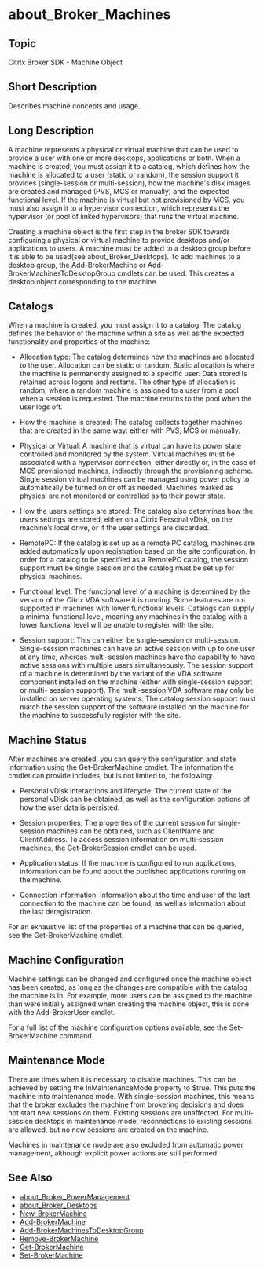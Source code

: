 ﻿
# about\_Broker\_Machines

## Topic
Citrix Broker SDK - Machine Object


## Short Description
Describes machine concepts and usage.


## Long Description
A machine represents a physical or virtual machine that can be used to provide a user with one or more desktops, applications or both. When a machine is created, you must assign it to a catalog, which defines how the machine is allocated to a user (static or random), the session support it provides (single-session or multi-session), how the machine's disk images are created and managed (PVS, MCS or manually) and the expected functional level. If the machine is virtual but not provisioned by MCS, you must also assign it to a hypervisor connection, which represents the hypervisor (or pool of linked hypervisors) that runs the virtual machine.

Creating a machine object is the first step in the broker SDK towards configuring a physical or virtual machine to provide desktops and/or applications to users. A machine must be added to a desktop group before it is able to be used(see about\_Broker\_Desktops). To add machines to a desktop group, the Add-BrokerMachine or Add-BrokerMachinesToDesktopGroup cmdlets can be used. This creates a desktop object corresponding to the machine.


## Catalogs
When a machine is created, you must assign it to a catalog. The catalog defines the behavior of the machine within a site as well as the expected functionality and properties of the machine:


* Allocation type: The catalog determines how the machines are allocated to the user. Allocation can be static or random. Static allocation is where the machine is permanently assigned to a specific user. Data stored is retained across logons and restarts.
The other type of allocation is random, where a random machine is assigned to a user from a pool when a session is requested. The machine returns to the pool when the user logs off.

* How the machine is created: The catalog collects together machines that are created in the same way: either with PVS, MCS or manually.

* Physical or Virtual: A machine that is virtual can have its power state controlled and monitored by the system. Virtual machines must be associated with a hypervisor connection, either directly or, in the case of MCS provisioned machines, indirectly through the provisioning scheme. Single session virtual machines can be managed using power policy to automatically be turned on or off as needed. Machines marked as physical are not monitored or controlled as to their power state.

* How the users settings are stored: The catalog also determines how the users settings are stored, either on a Citrix Personal vDisk, on the machine’s local drive, or if the user settings are discarded.

* RemotePC: If the catalog is set up as a remote PC catalog, machines are added automatically upon registration based on the site configuration. In order for a catalog to be specified as a RemotePC catalog, the session support must be single session and the catalog must be set up for physical machines.

* Functional level: The functional level of a machine is determined by the version of the Citrix VDA software it is running. Some features are not supported in machines with lower functional levels. Catalogs can supply a minimal functional level, meaning any machines in the catalog with a lower functional level will be unable to register with the site.

* Session support: This can either be single-session or multi-session. Single-session machines can have an active session with up to one user at any time, whereas multi-session machines have the capability to have active sessions with multiple users simultaneously. The session support of a machine is determined by the variant of the VDA software component installed on the machine (either with single-session support or multi- session support). The multi-session VDA software may only be installed on server operating systems. The catalog session support must match the session support of the software installed on the machine for the machine to successfully register with the site.

## Machine Status

After machines are created, you can query the configuration and state information using the Get-BrokerMachine cmdlet. The information the cmdlet can provide includes, but is not limited to, the following:


* Personal vDisk interactions and lifecycle: The current state of the personal vDisk can be obtained, as well as the configuration options of how the user data is persisted.

* Session properties: The properties of the current session for single- session machines can be obtained, such as ClientName and ClientAddress. To access session information on multi-session machines, the Get-BrokerSession cmdlet can be used.

* Application status: If the machine is configured to run applications, information can be found about the published applications running on the machine.

* Connection information: Information about the time and user of the last connection to the machine can be found, as well as information about the last deregistration.

For an exhaustive list of the properties of a machine that can be queried, see the Get-BrokerMachine cmdlet.


## Machine Configuration
Machine settings can be changed and configured once the machine object has been created, as long as the changes are compatible with the catalog the machine is in. For example, more users can be assigned to the machine than were initially assigned when creating the machine object, this is done with the Add-BrokerUser cmdlet.

For a full list of the machine configuration options available, see the Set-BrokerMachine command.


## Maintenance Mode
There are times when it is necessary to disable machines. This can be achieved by setting the InMaintenanceMode property to \$true. This puts the machine into maintenance mode. With single-session machines, this means that the broker excludes the machine from brokering decisions and does not start new sessions on them. Existing sessions are unaffected. For multi-session desktops in maintenance mode, reconnections to existing sessions are allowed, but no new sessions are created on the machine.

Machines in maintenance mode are also excluded from automatic power management, although explicit power actions are still performed.


## See Also

* [about\_Broker\_PowerManagement](../about_Broker_PowerManagement/)
* [about\_Broker\_Desktops](../about_Broker_Desktops/)
* [New-BrokerMachine](../New-BrokerMachine/)
* [Add-BrokerMachine](../Add-BrokerMachine/)
* [Add-BrokerMachinesToDesktopGroup](../Add-BrokerMachinesToDesktopGroup/)
* [Remove-BrokerMachine](../Remove-BrokerMachine/)
* [Get-BrokerMachine](../Get-BrokerMachine/)
* [Set-BrokerMachine](../Set-BrokerMachine/)

